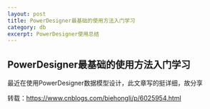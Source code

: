 ```yaml
---
layout: post
title: PowerDesigner最基础的使用方法入门学习
category: db
excerpt: PowerDesigner使用总结
---
```


## PowerDesigner最基础的使用方法入门学习 

最近在使用PowerDesigner数据模型设计，此文章写的挺详细，故分享

转载：<https://www.cnblogs.com/biehongli/p/6025954.html>
